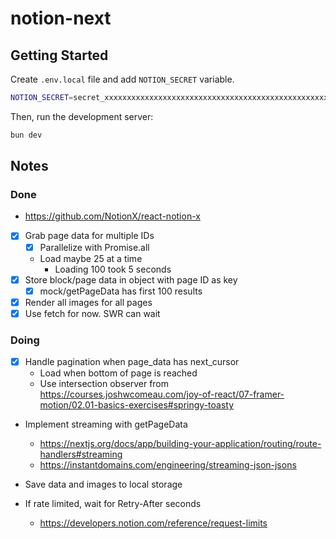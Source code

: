 # notion-next

## Getting Started

Create `.env.local` file and add `NOTION_SECRET` variable.

```bash
NOTION_SECRET=secret_xxxxxxxxxxxxxxxxxxxxxxxxxxxxxxxxxxxxxxxxxxxxxxxxxxxxxxxxxxxxxxxx
```

Then, run the development server:

```bash
bun dev
```

## Notes

### Done

- https://github.com/NotionX/react-notion-x
- [x] Grab page data for multiple IDs
  - [x] Parallelize with Promise.all
  - Load maybe 25 at a time
    - Loading 100 took 5 seconds
- [x] Store block/page data in object with page ID as key
  - [x] mock/getPageData has first 100 results
- [x] Render all images for all pages
- [x] Use fetch for now. SWR can wait

### Doing

- [x] Handle pagination when page_data has next_cursor
  - Load when bottom of page is reached
  - Use intersection observer from https://courses.joshwcomeau.com/joy-of-react/07-framer-motion/02.01-basics-exercises#springy-toasty
- Implement streaming with getPageData
  - https://nextjs.org/docs/app/building-your-application/routing/route-handlers#streaming
  - https://instantdomains.com/engineering/streaming-json-jsons
- Save data and images to local storage

- If rate limited, wait for Retry-After seconds
  - https://developers.notion.com/reference/request-limits